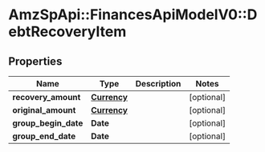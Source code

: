 # AmzSpApi::FinancesApiModelV0::DebtRecoveryItem

## Properties
Name | Type | Description | Notes
------------ | ------------- | ------------- | -------------
**recovery_amount** | [**Currency**](Currency.md) |  | [optional] 
**original_amount** | [**Currency**](Currency.md) |  | [optional] 
**group_begin_date** | **Date** |  | [optional] 
**group_end_date** | **Date** |  | [optional] 

